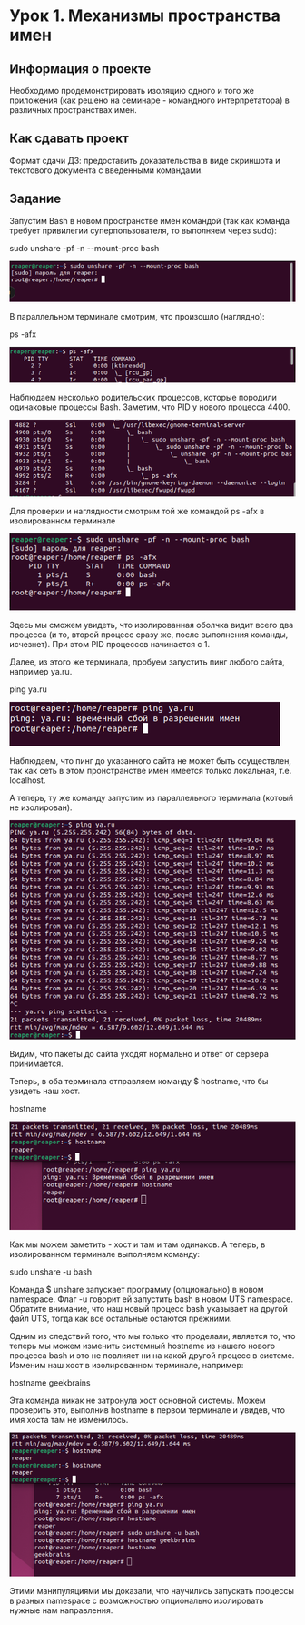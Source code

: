 # Урок 1. Механизмы пространства имен
## Информация о проекте
Необходимо продемонстрировать изоляцию одного и того же приложения (как решено на семинаре - командного интерпретатора) в различных пространствах имен.

## Как сдавать проект
Формат сдачи ДЗ: предоставить доказательства в виде скриншота и текстового документа с введенными командами.

## Задание

Запустим Bash в новом пространстве имен командой (так как команда требует привилегии суперпользователя, то выполняем через sudo):

sudo unshare -pf -n --mount-proc bash

![](1.PNG)


В параллельном терминале смотрим, что произошло (наглядно):

ps -afx

![](2.PNG)

Наблюдаем несколько родительских процессов, которые породили одинаковые процессы Bash. Заметим, что PID у нового процесса 4400.

![](3.PNG)

Для проверки и наглядности смотрим той же командой ps -afx в изолированном терминале

![](4.PNG)

Здесь мы сможем увидеть, что изолированная оболчка видит всего два процесса (и то, второй процесс сразу же, после выполнения команды, исчезнет). При этом PID процессов начинается с 1.

Далее, из этого же терминала, пробуем запустить пинг любого сайта, например ya.ru.

ping ya.ru

![](5.PNG)

Наблюдаем, что пинг до указанного сайта не может быть осуществлен, так как сеть в этом пронстранстве имен имеется только локальная, т.е. localhost.

А теперь, ту же команду запустим из параллельного терминала (котоый не изолирован).

![](6.PNG)

Видим, что пакеты до сайта уходят нормально и ответ от сервера принимается.

Теперь, в оба терминала отправляем команду $ hostname, что бы увидеть наш хост.

hostname

![](7.PNG)

Как мы можем заметить - хоcт и там и там одинаков. А теперь, в изолированном терминале выполняем команду:

sudo unshare -u bash

Команда $ unshare запускает программу (опционально) в новом namespace. Флаг -u говорит ей запустить bash в новом UTS namespace. Обратите внимание, что наш новый процесс bash указывает на другой файл UTS, тогда как все остальные остаются прежними.

Одним из следствий того, что мы только что проделали, является то, что теперь мы можем изменить системный hostname из нашего нового процесса bash и это не повлияет ни на какой другой процесс в системе. Изменим наш хост в изолированном терминале, например:

hostname geekbrains

Эта команда никак не затронула хост основной системы. Можем проверить это, выполнив hostname в первом терминале и увидев, что имя хоста там не изменилось.

![](8.PNG)

Этими манипуляциями мы доказали, что научились запускать процессы в разных namespace с возможностью опционально изолировать нужные нам направления.